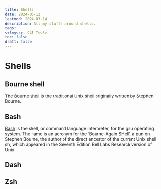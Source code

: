 ```yaml
---
title: Shells
date: 2024-03-12
lastmod: 2024-03-14
description: All my stuffs around shells.
tags:
category: CLI Tools
toc: false
draft: false
---
```


# Shells

## Bourne shell

The [Bourne shell](/codex/bourne-shell) is the traditional Unix shell originally written by Stephen Bourne.

## Bash

[Bash](/codex/gnu-bash) is the shell, or command language interpreter, for the gnu operating system. The name is an acronym for the ‘Bourne-Again SHell’, a pun on Stephen Bourne, the author of the direct ancestor of the current Unix shell sh, which appeared in the Seventh Edition Bell Labs Research version of Unix.

## Dash

## Zsh
